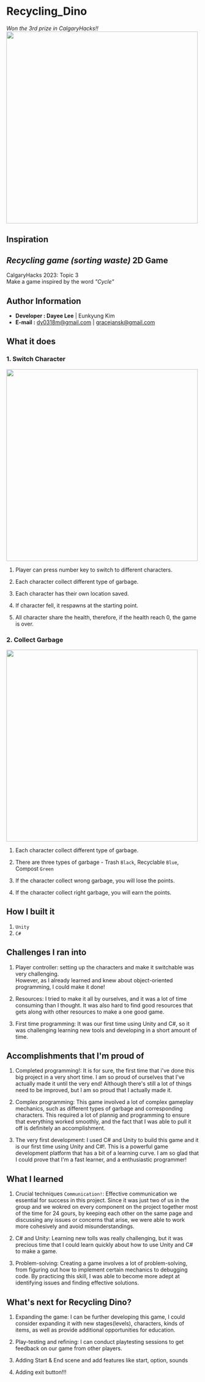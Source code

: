 # Recycling_Dino
*Won the 3rd prize in CalgaryHacks!!*
<img src="./img/1.png" height="500">

## Inspiration
*Recycling game (sorting waste)*
2D Game
------------------
CalgaryHacks 2023: Topic 3  
Make a game inspired by the word _"Cycle"_

Author Information
------------------
- **Developer : Dayee Lee** | Eunkyung Kim
- **E-mail :** dy0318m@gmail.com | gracejansk@gmail.com


What it does
--------------------

### 1. Switch Character

<img src="./img/3.png" height="500">

1. Player can press number key to switch to different characters.

2. Each character collect different type of garbage.

3. Each character has their own location saved.

4. If character fell, it respawns at the starting point.

5. All character share the health, therefore, if the health reach 0, the game is over.

### 2. Collect Garbage

<img src="./img/2.png" height="500">

1. Each character collect different type of garbage.

2. There are three types of garbage - Trash ```Black```, Recyclable ```Blue```, Compost ```Green```

3. If the character collect wrong garbage, you will lose the points.

4. If the character collect right garbage, you will earn the points.


How I built it
--------------------
1. ```Unity ```
2. ```C#```


Challenges I ran into
--------------------
1. Player controller: setting up the characters and make it switchable was very challenging.  
   However, as I already learned and knew about object-oriented programming, I could make it done!

2. Resources: I tried to make it all by ourselves, and it was a lot of time consuming than I thought. It was also hard to find good resources that gets along with other resources to make a one good game. 

3. First time programming: It was our first time using Unity and C#, so it was challenging learning new tools and developing in a short amount of time.


Accomplishments that I'm proud of
-------------------- 
1. Completed programming!: It is for sure, the first time that i've done this big project in a very short time. I am so proud of ourselves that I've actually made it until the very end! Although there's still a lot of things need to be improved, but I am so proud that I actually made it.

2. Complex programming: This game involved a lot of complex gameplay mechanics, such as different types of garbage and corresponding characters. This required a lot of plannig and programming to ensure that everything worked smoothly, and the fact that I was able to pull it off is definitely an accomplishment.

3. The very first development: I used C# and Unity to build this game and it is our first time using Unity and C#!. This is a powerful game development platform that has a bit of a learning curve. I am so glad that I could prove that I'm a fast learner, and a enthusiastic programmer!


What I learned
--------------------
1. Crucial techniques ```Communication!```: Effective communication we essential for success in this project. Since it was just two of us in the group and we wokred on every component on the project together most of the time for 24 gours, by keeping each other on the same page and discussing any issues or concerns that arise, we were able to work more cohesively and avoid misunderstandings.

2. C# and Unity: Learning new tolls was really challenging, but it was precious time that I could learn quickly about how to use Unity and C# to make a game.

3. Problem-solving: Creating a game involves a lot of problem-solving, from figuring out how to implement certain mechanics to debugging code. By practicing this skill, I was able to become more adept at identifying issues and finding effective solutions.


What's next for Recycling Dino?
--------------------
1. Expanding the game: I can be further developing this game, I could consider expanding it with new stages(levels), characters, kinds of items, as well as provide additional opportunities for education.

2. Play-testing and refining: I can conduct playtesting sessions to get feedback on our game from other players.

3. Adding Start & End scene and add features like start, option, sounds

4. Adding exit button!!!

